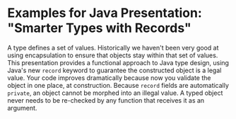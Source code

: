 # Examples for Java Presentation: "Smarter Types with Records"

A type defines a set of values. Historically we haven't been very good at
using encapsulation to ensure that objects stay within that set of values.
This presentation provides a functional approach to Java type design, using Java's new `record` keyword
to guarantee the
constructed object is a legal value. Your code improves dramatically because now
you validate the object in one place, at construction. Because `record` fields are automatically `private`,
an object cannot be morphed into an illegal value. A typed object never
needs to be re-checked by any function that receives it as an argument.
